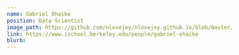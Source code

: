 ```yaml
---
name: Gabriel Ohaike
position: Data Scientist
image_path: https://github.com/nlovejoy/nlovejoy.github.io/blob/master/images/gabriel_headshot.jpg
link: https://www.ischool.berkeley.edu/people/gabriel-ohaike
blurb:
---
```

